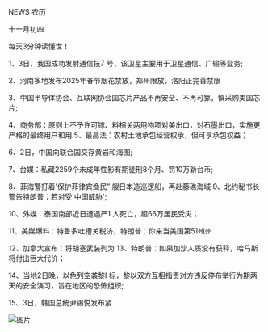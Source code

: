 NEWS 农历

十一月初四

每天3分钟读懂世！

1、3日，我国成功发射通信技7 号，该卫星主要用于卫星通信、广输等业务;

2、河南多地发布2025年春节烟花禁放，郑州限放，洛阳正完善禁限

3、中国半导体协会、互联网协会国芯片产品不再安全、不再可靠，慎采购美国芯片;

4、商务部：原则上不予许可镓、料相关两用物项对美出口，对石墨出口，实施更严格的最终用户和用 5、最高法：农村土地承包经营权承，但可享承包权益；

6、2日，中国向联合国交存黄岩和海图;

7、台媒：私藏2259个未成年性影有期徒刑8个月、罚10万新台币;

8、菲海警打着'保护菲律宾渔民” 艘日本造巡逻船，再赴藤礁海域 9、北约秘书长警告特朗普：若对受'中国威胁';

10、外媒：泰国南部近日遭遇严1 人死亡，超66万居民受灾；

11、美媒爆料：特鲁多吐槽关税济，特朗普：你来当美国第51州州

12、加拿大宣布：将胡塞武装列为 13、特朗普：如果加沙人质没有获释，哈马斯将付出巨大代价；

14、当地2日晚，以色列空袭黎I 标，黎以双方互相指责对方违反停布举行为期两天的安全演习，旨在地区的恐怖组织;

15、3日，韩国总统尹锡悦发布紧

![图片](https://api.03c3.cn/api/zb)
